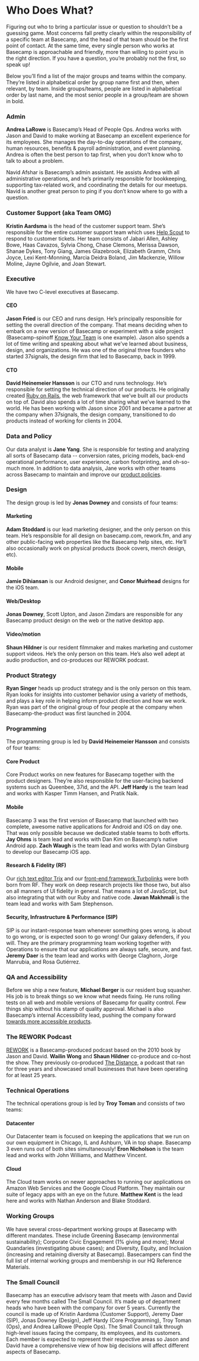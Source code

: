# Who Does What?

Figuring out who to bring a particular issue or question to shouldn’t be a guessing game. Most concerns fall pretty clearly within the responsibility of a specific team at Basecamp, and the head of that team should be the first point of contact. At the same time, every single person who works at Basecamp is approachable and friendly, more than willing to point you in the right direction. If you have a question, you’re probably not the first, so speak up!

Below you’ll find a list of the major groups and teams within the company. They’re listed in alphabetical order by group name first and then, when relevant, by team. Inside groups/teams, people are listed in alphabetical order by last name, and the most senior people in a group/team are shown in bold.

### Admin

**Andrea LaRowe** is Basecamp’s Head of People Ops. Andrea works with Jason and David to make working at Basecamp an excellent experience for its employees. She manages the day-to-day operations of the company, human resources, benefits & payroll administration, and event planning. Andrea is often the best person to tap first, when you don’t know who to talk to about a problem.

Navid Afshar is Basecamp’s admin assistant. He assists Andrea with all administrative operations, and he’s primarily responsible for bookkeeping, supporting tax-related work, and coordinating the details for our meetups. Navid is another great person to ping if you don’t know where to go with a question.

### Customer Support (aka Team OMG)

**Kristin Aardsma** is the head of the customer support team. She’s responsible for the entire customer support team which uses [Help Scout](https://www.helpscout.net) to respond to customer tickets. Her team consists of Jabari Allen, Ashley Bowe, Haas Cavazos, Sylvia Chong, Chase Clemons, Merissa Dawson, Shanae Dykes, Tony Giang, James Glazebrook, Elizabeth Gramm, Chris Joyce, Lexi Kent-Monning, Marcia Deidra Boland, Jim Mackenzie, Willow Moline, Jayne Ogilvie, and Joan Stewart.

### Executive

We have two C-level executives at Basecamp.

#### CEO

**Jason Fried** is our CEO and runs design. He’s principally responsible for setting the overall direction of the company. That means deciding when to embark on a new version of Basecamp or experiment with a side project (Basecamp-spinoff [Know Your Team](https://knowyourteam.com/) is one example). Jason also spends a lot of time writing and speaking about what we’ve learned about business, design, and organizations. He was one of the original three founders who started 37signals, the design firm that led to Basecamp, back in 1999.

#### CTO

**David Heinemeier Hansson** is our CTO and runs technology. He’s responsible for setting the technical direction of our products. He originally created [Ruby on Rails](https://rubyonrails.org/), the web framework that we’ve built all our products on top of. David also spends a lot of time sharing what we’ve learned to the world. He has been working with Jason since 2001 and became a partner at the company when 37signals, the design company, transitioned to do products instead of working for clients in 2004.

### Data and Policy

Our data analyst is **Jane Yang**. She is responsible for testing and analyzing all sorts of Basecamp data -- conversion rates, pricing models, back-end operational performance, user experience, carbon footprinting, and oh-so-much more. In addition to data analysis, Jane works with other teams across Basecamp to maintain and improve our [product policies](https://github.com/basecamp/policies).

### Design

The design group is led by **Jonas Downey** and consists of four teams:

#### Marketing

**Adam Stoddard** is our lead marketing designer, and the only person on this team. He’s responsible for all design on basecamp.com, rework.fm, and any other public-facing web properties like the Basecamp help sites, etc. He’ll also occasionally work on physical products (book covers, merch design, etc).

#### Mobile

**Jamie Dihiansan** is our Android designer, and **Conor Muirhead** designs for the iOS team.

#### Web/Desktop

**Jonas Downey**, Scott Upton, and Jason Zimdars are responsible for any Basecamp product design on the web or the native desktop app.

#### Video/motion

**Shaun Hildner** is our resident filmmaker and makes marketing and customer support videos. He’s the only person on this team. He’s also well adept at audio production, and co-produces our REWORK podcast.

### Product Strategy

**Ryan Singer** heads up product strategy and is the only person on this team. Ryan looks for insights into customer behavior using a variety of methods, and plays a key role in helping inform product direction and how we work. Ryan was part of the original group of four people at the company when Basecamp-the-product was first launched in 2004.

### Programming

The programming group is led by **David Heinemeier Hansson** and consists of four teams:

#### Core Product

Core Product works on new features for Basecamp together with the product designers. They’re also responsible for the user-facing backend systems such as Queenbee, 37id, and the API. **Jeff Hardy** is the team lead and works with Kasper Timm Hansen, and Pratik Naik.

#### Mobile

Basecamp 3 was the first version of Basecamp that launched with two complete, awesome native applications for Android and iOS on day one. That was only possible because we dedicated stable teams to both efforts. **Jay Ohms** is team lead and works with Dan Kim on Basecamp’s native Android app. **Zach Waugh** is the team lead and works with Dylan Ginsburg to develop our Basecamp iOS app.

#### Research & Fidelity (RF)

Our [rich text editor Trix](https://trix-editor.org) and our [front-end framework Turbolinks](https://github.com/turbolinks/turbolinks) were both born from RF. They work on deep research projects like those two, but also on all manners of UI fidelity in general. That means a lot of JavaScript, but also integrating that with our Ruby and native code. **Javan Makhmali** is the team lead and works with Sam Stephenson.

#### Security, Infrastructure & Performance (SIP)

SIP is our instant-response team whenever something goes wrong, is about to go wrong, or is expected soon to go wrong! Our galaxy defenders, if you will. They are the primary programming team working together with Operations to ensure that our applications are always safe, secure, and fast. **Jeremy Daer** is the team lead and works with George Claghorn, Jorge Manrubia, and Rosa Gutiérrez.

### QA and Accessibility

Before we ship a new feature, **Michael Berger** is our resident bug squasher. His job is to break things so we know what needs fixing. He runs rolling tests on all web and mobile versions of Basecamp for quality control. Few things ship without his stamp of quality approval. Michael is also Basecamp’s internal Accessibility lead, pushing the company forward [towards more accessible products](https://hey.com/accessibility/).

### The REWORK Podcast

[REWORK](https://rework.fm) is a Basecamp-produced podcast based on the 2010 book by Jason and David. **Wailin Wong** and **Shaun Hildner** co-produce and co-host the show. They previously co-produced [The Distance](https://thedistance.com), a podcast that ran for three years and showcased small businesses that have been operating for at least 25 years.

### Technical Operations

The technical operations group is led by **Troy Toman** and consists of two teams:

#### Datacenter

Our Datacenter team is focused on keeping the applications that we run on our own equipment in Chicago, IL and Ashburn, VA in top shape. Basecamp 3 even runs out of both sites simultaneously! **Eron Nicholson** is the team lead and works with John Williams, and Matthew Vincent.

#### Cloud

The Cloud team works on newer approaches to running our applications on Amazon Web Services and the Google Cloud Platform. They maintain our suite of legacy apps with an eye on the future. **Matthew Kent** is the lead here and works with Nathan Anderson and Blake Stoddard.

### Working Groups

We have several cross-department working groups at Basecamp with different mandates. These include Greening Basecamp (environmental sustainability); Corporate Civic Engagement (1% giving and more); Moral Quandaries (investigating abuse cases); and Diversity, Equity, and Inclusion (increasing and retaining diversity at Basecamp). Basecampers can find the full list of internal working groups and membership in our HQ Reference Materials.

### The Small Council
Basecamp has an executive advisory team that meets with Jason and David every few months called The Small Council. It’s made up of department heads who have been with the company for over 5 years. Currently the council is made up of Kristin Aardsma (Customer Support), Jeremy Daer (SIP), Jonas Downey (Design), Jeff Hardy (Core Programming), Troy Toman (Ops), and Andrea LaRowe (People Ops). The Small Council talk through high-level issues facing the company, its employees, and its customers. Each member is expected to represent their respective areas so Jason and David have a comprehensive view of how big decisions will affect different aspects of Basecamp.
